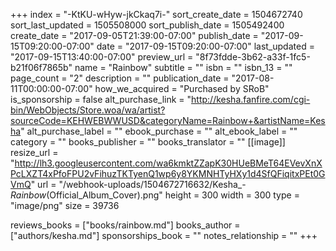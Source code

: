 +++
index = "-KtKU-wHyw-jkCkaq7i-"
sort_create_date = 1504672740
sort_last_updated = 1505508000
sort_publish_date = 1505492400
create_date = "2017-09-05T21:39:00-07:00"
publish_date = "2017-09-15T09:20:00-07:00"
date = "2017-09-15T09:20:00-07:00"
last_updated = "2017-09-15T13:40:00-07:00"
preview_url = "8f73fdde-3b62-a33f-1fc5-b21f06f7865b"
name = "Rainbow"
subtitle = ""
isbn = ""
isbn_13 = ""
page_count = "2"
description = ""
publication_date = "2017-08-11T00:00:00-07:00"
how_we_acquired = "Purchased by SRoB"
is_sponsorship = false
alt_purchase_link = "http://kesha.fanfire.com/cgi-bin/WebObjects/Store.woa/wa/artist?sourceCode=KEHWEBWWUSD&categoryName=Rainbow+&artistName=Kesha"
alt_purchase_label = ""
ebook_purchase = ""
alt_ebook_label = ""
category = ""
books_publisher = ""
books_translator = ""
[[image]]
resize_url = "http://lh3.googleusercontent.com/wa6kmktZZapK30HUeBMeT64EVevXnXPcLXZT4xPfoFPU2vFihuzTKTyenQ1wp6y8YKMNHTyHXy1d4SfQFiqitxPEt0GVmQ"
url = "/webhook-uploads/1504672716632/Kesha_-_Rainbow_(Official_Album_Cover).png"
height = 300
width = 300
type = "image/png"
size = 39736

reviews_books = ["books/rainbow.md"]
books_author = ["authors/kesha.md"]
sponsorships_book = ""
notes_relationship = ""
+++
